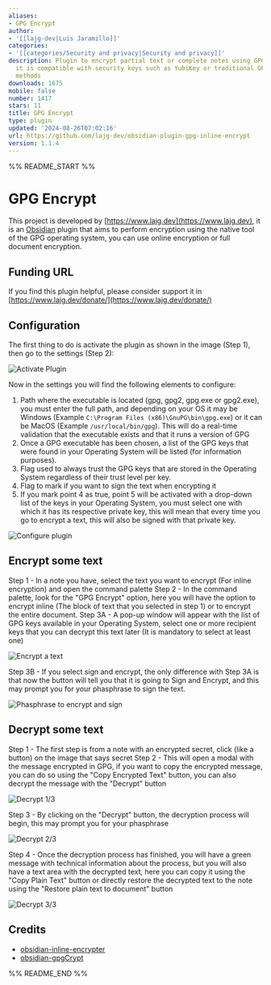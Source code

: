 ```yaml
---
aliases:
- GPG Encrypt
author:
- '[[lajg-dev|Luis Jaramillo]]'
categories:
- '[[categories/Security and privacy|Security and privacy]]'
description: Plugin to encrypt partial text or complete notes using GPG technology,
  it is compatible with security keys such as YubiKey or traditional GPG encryption
  methods
downloads: 1675
mobile: false
number: 1417
stars: 11
title: GPG Encrypt
type: plugin
updated: '2024-08-26T07:02:16'
url: https://github.com/lajg-dev/obsidian-plugin-gpg-inline-encrypt
version: 1.1.4
---
```


%% README_START %%

# GPG Encrypt

This project is developed by [https://www.lajg.dev](https://www.lajg.dev), it is an [Obsidian](https://obsidian.md) plugin that aims to perform encryption using the native tool of the GPG operating system, you can use online encryption or full document encryption.

## Funding URL

If you find this plugin helpful, please consider support it in [https://www.lajg.dev/donate/](https://www.lajg.dev/donate/)

## Configuration

The first thing to do is activate the plugin as shown in the image (Step 1), then go to the settings (Step 2):

![Activate Plugin](https://raw.githubusercontent.com/lajg-dev/obsidian-plugin-gpg-inline-encrypt/HEAD/img/Screenshot_01.png)

Now in the settings you will find the following elements to configure:

1. Path where the executable is located (gpg, gpg2, gpg.exe or gpg2.exe), you must enter the full path, and depending on your OS it may be Windows (Example `C:\Program Files (x86)\GnuPG\bin\gpg.exe`) or it can be MacOS (Example `/usr/local/bin/gpg`). This will do a real-time validation that the executable exists and that it runs a version of GPG
2. Once a GPG executable has been chosen, a list of the GPG keys that were found in your Operating System will be listed (for information purposes).
3. Flag used to always trust the GPG keys that are stored in the Operating System regardless of their trust level per key.
4. Flag to mark if you want to sign the text when encrypting it
5. If you mark point 4 as true, point 5 will be activated with a drop-down list of the keys in your Operating System, you must select one with which it has its respective private key, this will mean that every time you go to encrypt a text, this will also be signed with that private key.

![Configure plugin](https://raw.githubusercontent.com/lajg-dev/obsidian-plugin-gpg-inline-encrypt/HEAD/img/Screenshot_02.png)

## Encrypt some text

Step 1 - In a note you have, select the text you want to encrypt (For inline encryption) and open the command palette
Step 2 - In the command palette, look for the "GPG Encrypt" option, here you will have the option to encrypt inline (The block of text that you selected in step 1) or to encrypt the entire document.
Step 3A - A pop-up window will appear with the list of GPG keys available in your Operating System, select one or more recipient keys that you can decrypt this text later (It is mandatory to select at least one)

![Encrypt a text](https://raw.githubusercontent.com/lajg-dev/obsidian-plugin-gpg-inline-encrypt/HEAD/img/Screenshot_03.png)

Step 3B - If you select sign and encrypt, the only difference with Step 3A is that now the button will tell you that it is going to Sign and Encrypt, and this may prompt you for your phasphrase to sign the text.

![Phasphrase to encrypt and sign](https://raw.githubusercontent.com/lajg-dev/obsidian-plugin-gpg-inline-encrypt/HEAD/img/Screenshot_04.png)

## Decrypt some text

Step 1 - The first step is from a note with an encrypted secret, click (like a button) on the image that says secret
Step 2 - This will open a modal with the message encrypted in GPG, if you want to copy the encrypted message, you can do so using the "Copy Encrypted Text" button, you can also decrypt the message with the "Decrypt" button

![Decrypt 1/3](https://raw.githubusercontent.com/lajg-dev/obsidian-plugin-gpg-inline-encrypt/HEAD/img/Screenshot_05.png)

Step 3 - By clicking on the "Decrypt" button, the decryption process will begin, this may prompt you for your phasphrase

![Decrypt 2/3](https://raw.githubusercontent.com/lajg-dev/obsidian-plugin-gpg-inline-encrypt/HEAD/img/Screenshot_06.png)

Step 4 - Once the decryption process has finished, you will have a green message with technical information about the process, but you will also have a text area with the decrypted text, here you can copy it using the "Copy Plain Text" button or directly restore the decrypted text to the note using the "Restore plain text to document" button

![Decrypt 3/3](https://raw.githubusercontent.com/lajg-dev/obsidian-plugin-gpg-inline-encrypt/HEAD/img/Screenshot_07.png)

## Credits

- [obsidian-inline-encrypter](https://github.com/solargate/obsidian-inline-encrypter)
- [obsidian-gpgCrypt](https://github.com/tejado/obsidian-gpgCrypt)


%% README_END %%